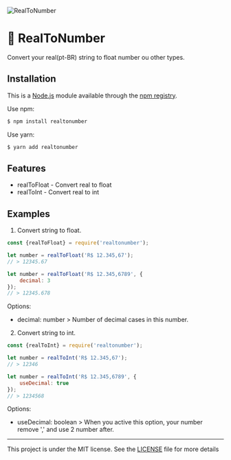 ![RealToNumber][real-to-number-logo]
# 🔢 RealToNumber

Convert your real(pt-BR) string to float number ou other types.

## Installation

This is a [Node.js](https://nodejs.org/en/) module available through the
[npm registry][real-to-number-logo-npm].

Use npm:
```bash
$ npm install realtonumber
```

Use yarn:
```bash
$ yarn add realtonumber
```


## Features
- realToFloat - Convert real to float
- realToInt - Convert real to int


## Examples
1. Convert string to float.
```javascript
const {realToFloat} = require('realtonumber');

let number = realToFloat('R$ 12.345,67');
// > 12345.67

let number = realToFloat('R$ 12.345,6789', {
    decimal: 3
});
// > 12345.678

```
Options:
- decimal: number > Number of decimal cases in this number.


2. Convert string to int.
```javascript
const {realToInt} = require('realtonumber');

let number = realToInt('R$ 12.345,67');
// > 12346

let number = realToInt('R$ 12.345,6789', {
    useDecimal: true
});
// > 1234568

```
Options:
- useDecimal: boolean > When you active this option, your number remove ',' and use 2 number after.


****
This project is under the MIT license. See the [LICENSE][license-link] file for more details

<!-- Markdown link & img's -->
[license-link]: /LICENSE
[real-to-number-logo]: https://i.imgur.com/eb9Cxqe.png
[real-to-number-logo-npm]: https://www.npmjs.com/package/cowmmand
